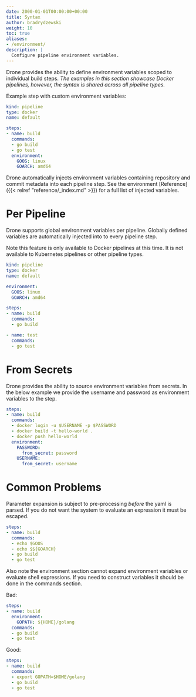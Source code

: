 ```yaml
---
date: 2000-01-01T00:00:00+00:00
title: Syntax
author: bradrydzewski
weight: 10
toc: true
aliases:
- /environment/
description: |
  Configure pipeline environment variables.
---
```


Drone provides the ability to define environment variables scoped to individual build steps. _The examples in this section showcase Docker pipelines, however, the syntax is shared across all pipeline types._

Example step with custom environment variables:

```yaml {linenos=table, hl_lines=["10-12"]}
kind: pipeline
type: docker
name: default

steps:
- name: build
  commands:
  - go build
  - go test
  environment:
    GOOS: linux
    GOARCH: amd64
```

Drone automatically injects environment variables containing repository and commit metadata into each pipeline step. See the environment [Reference]({{< relref "reference/_index.md" >}}) for a full list of injected variables.

# Per Pipeline

Drone supports global environment variables per pipeline. Globally defined variables are automatically injected into to every pipeline step.

<div class="alert">
Note this feature is only available to Docker pipelines at this time. It is not available to Kubernetes pipelines or other pipeline types.
</div>

```yaml {linenos=table, hl_lines=["5-7"]}
kind: pipeline
type: docker
name: default

environment:
  GOOS: linux
  GOARCH: amd64

steps:
- name: build
  commands:
  - go build

- name: test
  commands:
  - go test
``` 

# From Secrets

Drone provides the ability to source environment variables from secrets. In the below example we provide the username and password as environment variables to the step.

```yaml {linenos=table, linenostart=5, hl_lines=["8-11"]}
steps:
- name: build
  commands:
  - docker login -u $USERNAME -p $PASSWORD
  - docker build -t hello-world .
  - docker push hello-world
  environment:
    PASSWORD:
      from_secret: password
    USERNAME:
      from_secret: username
```

# Common Problems

Parameter expansion is subject to pre-processing _before_ the yaml is parsed. If you do not want the system to evaluate an expression it must be escaped.

```yaml {linenos=table, linenostart=5, hl_lines=["5"]}
steps:
- name: build
  commands:
  - echo $GOOS
  - echo $${GOARCH}
  - go build
  - go test
```

Also note the environment section cannot expand environment variables or evaluate shell expressions. If you need to construct variables it should be done in the commands section.

Bad:

```yaml {linenos=table, linenostart=5, hl_lines=["3-4"]}
steps:
- name: build
  environment:
    GOPATH: ${HOME}/golang
  commands:
  - go build
  - go test
```

Good:

```yaml {linenos=table, linenostart=5, hl_lines=["4"]}
steps:
- name: build
  commands:
  - export GOPATH=$HOME/golang
  - go build
  - go test
```
